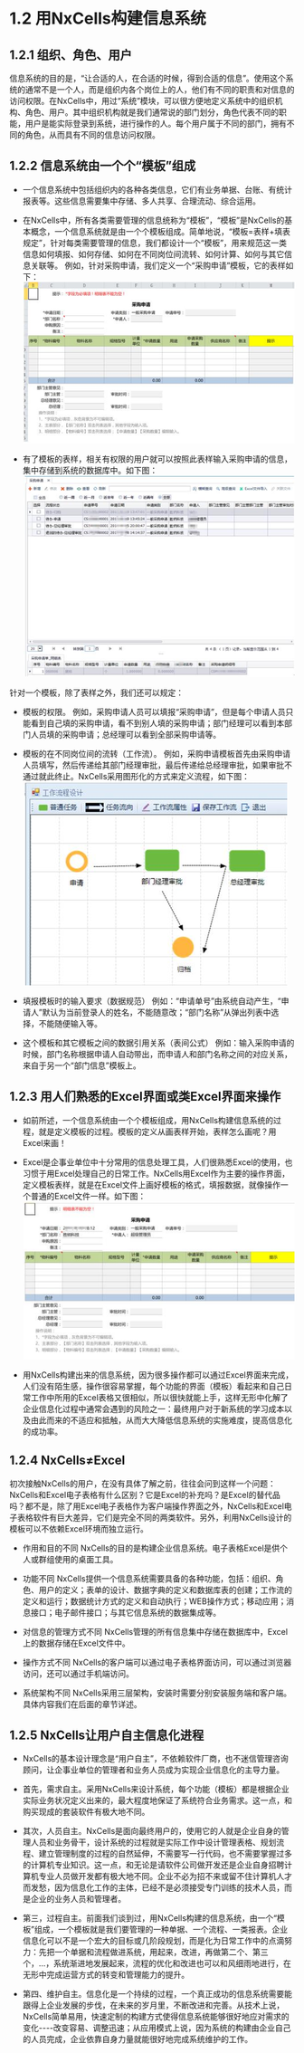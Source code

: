 # 1.2 用NxCells构建信息系统
## 1.2.1 组织、角色、用户
信息系统的目的是，“让合适的人，在合适的时候，得到合适的信息”。使用这个系统的通常不是一个人，而是组织内各个岗位上的人，他们有不同的职责和对信息的访问权限。在NxCells中，用过“系统”模块，可以很方便地定义系统中的组织机构、角色、用户。其中组织机构就是我们通常说的部门划分，角色代表不同的职能，用户是能实际登录到系统，进行操作的人。每个用户属于不同的部门，拥有不同的角色，从而具有不同的信息访问权限。
## 1.2.2 信息系统由一个个“模板”组成
* 一个信息系统中包括组织内的各种各类信息，它们有业务单据、台账、有统计报表等。这些信息需要集中存储、多人共享、合理流动、综合运用。

* 在NxCells中，所有各类需要管理的信息统称为“模板”，“模板”是NxCells的基本概念，一个信息系统就是由一个个模板组成。简单地说，“模板=表样+填表规定”，针对每类需要管理的信息，我们都设计一个“模板”，用来规范这一类信息如何填报、如何存储、如何在不同岗位间流转、如何计算、如何与其它信息关联等。
例如，针对采购申请，我们定义一个“采购申请”模板，它的表样如下：
![](../img/1.2-1.jpg)

* 有了模板的表样，相关有权限的用户就可以按照此表样输入采购申请的信息，集中存储到系统的数据库中。如下图：
![](../img/1.2-2.jpg)

针对一个模板，除了表样之外，我们还可以规定：

- 模板的权限。
例如，采购申请人员可以填报“采购申请”，但是每个申请人员只能看到自己填的采购申请，看不到别人填的采购申请；部门经理可以看到本部门人员填的采购申请；总经理可以看到全部采购申请等。

- 模板的在不同岗位间的流转（工作流）。
例如，采购申请模板首先由采购申请人员填写，然后传递给其部门经理审批，最后传递给总经理审批，如果审批不通过就此终止。NxCells采用图形化的方式来定义流程，如下图：
![](../img/1.2-3.jpg)

- 填报模板时的输入要求（数据规范）
例如：“申请单号”由系统自动产生，“申请人”默认为当前登录人的姓名，不能随意改；“部门名称”从弹出列表中选择，不能随便输入等。

- 这个模板和其它模板之间的数据引用关系（表间公式）
例如：输入采购申请的时候，部门名称根据申请人自动带出，而申请人和部门名称之间的对应关系，来自于另一个“部门信息”模板上。

## 1.2.3 用人们熟悉的Excel界面或类Excel界面来操作
* 如前所述，一个信息系统由一个个模板组成，用NxCells构建信息系统的过程，就是定义模板的过程。模板的定义从画表样开始，表样怎么画呢？用Excel来画！

* Excel是企事业单位中十分常用的信息处理工具，人们很熟悉Excel的使用，也习惯于用Excel处理自己的日常工作。NxCells用Excel作为主要的操作界面，定义模板表样，就是在Excel文件上画好模板的格式，填报数据，就像操作一个普通的Excel文件一样。如下图：
![](../img/1.2-4.jpg)

* 用NxCells构建出来的信息系统，因为很多操作都可以通过Excel界面来完成，人们没有陌生感，操作很容易掌握，每个功能的界面（模板）看起来和自己日常工作中所用的Excel表格又很相似，所以很快就能上手，这样无形中化解了企业信息化过程中通常会遇到的风险之一：最终用户对于新系统的学习成本以及由此而来的不适应和抵触，从而大大降低信息系统的实施难度，提高信息化的成功率。

## 1.2.4 NxCells≠Excel
初次接触NxCells的用户，在没有具体了解之前，往往会问到这样一个问题：NxCells和Excel电子表格有什么区别？它是Excel的补充吗？是Excel的替代品吗？都不是，除了用Excel电子表格作为客户端操作界面之外，NxCells和Excel电子表格软件有巨大差异，它们是完全不同的两类软件。另外，利用NxCells设计的模板可以不依赖Excel环境而独立运行。

 * 作用和目的不同
NxCells的目的是构建企业信息系统。电子表格Excel是供个人或群组使用的桌面工具。

 * 功能不同
NxCells提供一个信息系统需要具备的各种功能，包括：组织、角色、用户的定义；表单的设计、数据字典的定义和数据库表的创建；工作流的定义和运行；数据统计方式的定义和自动执行；WEB操作方式；移动应用；消息接口；电子邮件接口；与其它信息系统的数据集成等。

 * 对信息的管理方式不同
NxCells管理的所有信息集中存储在数据库中，Excel上的数据存储在Excel文件中。

 * 操作方式不同
NxCells的客户端可以通过电子表格界面访问，可以通过浏览器访问，还可以通过手机端访问。

 * 系统架构不同
NxCells采用三层架构，安装时需要分别安装服务端和客户端。具体内容我们在后面的章节详述。

## 1.2.5	NxCells让用户自主信息化进程
* NxCells的基本设计理念是“用户自主”，不依赖软件厂商，也不迷信管理咨询顾问，让企事业单位的管理者和业务人员成为实现企业信息化的主导力量。

* 首先，需求自主。采用NxCells来设计系统，每个功能（模板）都是根据企业实际业务状况定义出来的，最大程度地保证了系统符合业务需求。这一点，和购买现成的套装软件有极大地不同。

* 其次，人员自主。NxCells是面向最终用户的，使用它的人就是企业自身的管理人员和业务骨干，设计系统的过程就是实际工作中设计管理表格、规划流程、建立管理制度的过程的自然延伸，不需要写一行代码，也不需要掌握过多的计算机专业知识。这一点，和无论是请软件公司做开发还是企业自身招聘计算机专业人员做开发都有极大地不同。企业不必为招不来或留不住计算机人才而发愁，因为信息化工作的主体，已经不是必须接受专门训练的技术人员，而是企业的业务人员和管理者。

* 第三，过程自主。前面我们谈到过，用NxCells构建的信息系统，由一个“模板”组成，一个模板就是我们要管理的一种单据、一个流程、一类报表。企业信息化可以不是一个宏大的目标或几阶段规划，而是化为日常工作中的点滴努力：先把一个单据和流程做进系统，用起来，改进，再做第二个、第三个，...，系统渐进地发展起来，流程的优化和改进也可以和风细雨地进行，在无形中完成运营方式的转变和管理能力的提升。

* 第四、维护自主。信息化是一个持续的过程，一个真正成功的信息系统需要能跟得上企业发展的步伐，在未来的岁月里，不断改进和完善。从技术上说，NxCells简单易用，快速定制的构建方式使得信息系统能够很好地应对需求的变化----改变容易、调整迅速；从应用模式上说，因为系统的构建由企业自己的人员完成，企业依靠自身力量就能很好地完成系统维护的工作。
